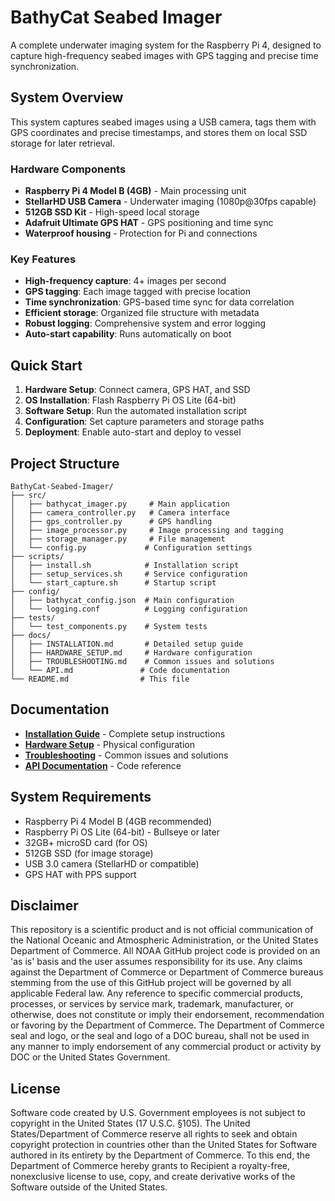 # BathyCat Seabed Imager

A complete underwater imaging system for the Raspberry Pi 4, designed to capture high-frequency seabed images with GPS tagging and precise time synchronization.

## System Overview

This system captures seabed images using a USB camera, tags them with GPS coordinates and precise timestamps, and stores them on local SSD storage for later retrieval.

### Hardware Components

- **Raspberry Pi 4 Model B (4GB)** - Main processing unit
- **StellarHD USB Camera** - Underwater imaging (1080p@30fps capable)
- **512GB SSD Kit** - High-speed local storage
- **Adafruit Ultimate GPS HAT** - GPS positioning and time sync
- **Waterproof housing** - Protection for Pi and connections

### Key Features

- **High-frequency capture**: 4+ images per second
- **GPS tagging**: Each image tagged with precise location
- **Time synchronization**: GPS-based time sync for data correlation
- **Efficient storage**: Organized file structure with metadata
- **Robust logging**: Comprehensive system and error logging
- **Auto-start capability**: Runs automatically on boot

## Quick Start

1. **Hardware Setup**: Connect camera, GPS HAT, and SSD
2. **OS Installation**: Flash Raspberry Pi OS Lite (64-bit)
3. **Software Setup**: Run the automated installation script
4. **Configuration**: Set capture parameters and storage paths
5. **Deployment**: Enable auto-start and deploy to vessel

## Project Structure

```
BathyCat-Seabed-Imager/
├── src/
│   ├── bathycat_imager.py     # Main application
│   ├── camera_controller.py   # Camera interface
│   ├── gps_controller.py      # GPS handling
│   ├── image_processor.py     # Image processing and tagging
│   ├── storage_manager.py     # File management
│   └── config.py             # Configuration settings
├── scripts/
│   ├── install.sh            # Installation script
│   ├── setup_services.sh     # Service configuration
│   └── start_capture.sh      # Startup script
├── config/
│   ├── bathycat_config.json  # Main configuration
│   └── logging.conf          # Logging configuration
├── tests/
│   └── test_components.py    # System tests
├── docs/
│   ├── INSTALLATION.md       # Detailed setup guide
│   ├── HARDWARE_SETUP.md     # Hardware configuration
│   ├── TROUBLESHOOTING.md    # Common issues and solutions
│   └── API.md               # Code documentation
└── README.md                # This file
```

## Documentation

- **[Installation Guide](docs/INSTALLATION.md)** - Complete setup instructions
- **[Hardware Setup](docs/HARDWARE_SETUP.md)** - Physical configuration
- **[Troubleshooting](docs/TROUBLESHOOTING.md)** - Common issues and solutions
- **[API Documentation](docs/API.md)** - Code reference

## System Requirements

- Raspberry Pi 4 Model B (4GB recommended)
- Raspberry Pi OS Lite (64-bit) - Bullseye or later
- 32GB+ microSD card (for OS)
- 512GB SSD (for image storage)
- USB 3.0 camera (StellarHD or compatible)
- GPS HAT with PPS support

## Disclaimer

This repository is a scientific product and is not official communication of the National Oceanic and Atmospheric Administration, or the United States Department of Commerce. All NOAA GitHub project code is provided on an 'as is' basis and the user assumes responsibility for its use. Any claims against the Department of Commerce or Department of Commerce bureaus stemming from the use of this GitHub project will be governed by all applicable Federal law. Any reference to specific commercial products, processes, or services by service mark, trademark, manufacturer, or otherwise, does not constitute or imply their endorsement, recommendation or favoring by the Department of Commerce. The Department of Commerce seal and logo, or the seal and logo of a DOC bureau, shall not be used in any manner to imply endorsement of any commercial product or activity by DOC or the United States Government.

## License

Software code created by U.S. Government employees is not subject to copyright in the United States (17 U.S.C. §105). The United States/Department of Commerce reserve all rights to seek and obtain copyright protection in countries other than the United States for Software authored in its entirety by the Department of Commerce. To this end, the Department of Commerce hereby grants to Recipient a royalty-free, nonexclusive license to use, copy, and create derivative works of the Software outside of the United States.
